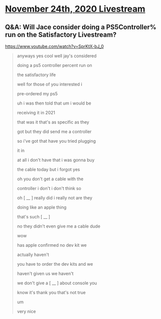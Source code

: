 # [November 24th, 2020 Livestream](../2020-11-24.md)
## Q&A: Will Jace consider doing a PS5Controller% run on the Satisfactory Livestream?
https://www.youtube.com/watch?v=SprKtX-bJ_0
> anyways yes cool well jay's considered
> 
> doing a ps5 controller percent run on
> 
> the satisfactory life
> 
> well for those of you interested i
> 
> pre-ordered my ps5
> 
> uh i was then told that um i would be
> 
> receiving it in 2021
> 
> that was it that's as specific as they
> 
> got but they did send me a controller
> 
> so i've got that have you tried plugging
> 
> it in
> 
> at all i don't have that i was gonna buy
> 
> the cable today but i forgot yes
> 
> oh you don't get a cable with the
> 
> controller i don't i don't think so
> 
> oh [ __ ] really did i really not are they
> 
> doing like an apple thing
> 
> that's such [ __ ]
> 
> no they didn't even give me a cable dude
> 
> wow
> 
> has apple confirmed no dev kit we
> 
> actually haven't
> 
> you have to order the dev kits and we
> 
> haven't given us we haven't
> 
> we don't give a [ __ ] about console you
> 
> know it's thank you that's not true
> 
> um
> 
> very nice
> 
